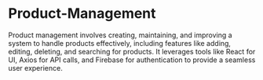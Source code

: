 # Product-Management
Product management involves creating, maintaining, and improving a system to handle products effectively, including features like adding, editing, deleting, and searching for products. It leverages tools like React for UI, Axios for API calls, and Firebase for authentication to provide a seamless user experience.
